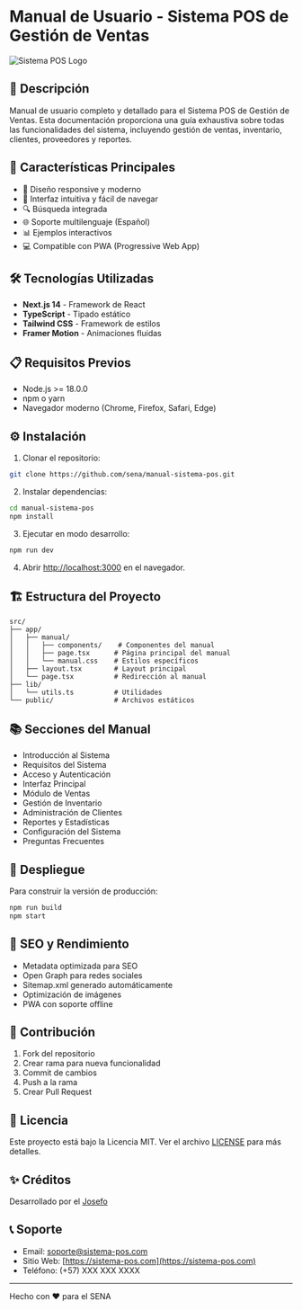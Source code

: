 # Manual de Usuario - Sistema POS de Gestión de Ventas

![Sistema POS Logo](/public/og-image.jpg)

## 📖 Descripción

Manual de usuario completo y detallado para el Sistema POS de Gestión de Ventas. Esta documentación proporciona una guía exhaustiva sobre todas las funcionalidades del sistema, incluyendo gestión de ventas, inventario, clientes, proveedores y reportes.

## 🚀 Características Principales

- 📱 Diseño responsive y moderno
- 🎨 Interfaz intuitiva y fácil de navegar
- 🔍 Búsqueda integrada
- 🌐 Soporte multilenguaje (Español)
- 📊 Ejemplos interactivos
- 💻 Compatible con PWA (Progressive Web App)

## 🛠️ Tecnologías Utilizadas

- **Next.js 14** - Framework de React
- **TypeScript** - Tipado estático
- **Tailwind CSS** - Framework de estilos
- **Framer Motion** - Animaciones fluidas

## 📋 Requisitos Previos

- Node.js >= 18.0.0
- npm o yarn
- Navegador moderno (Chrome, Firefox, Safari, Edge)

## ⚙️ Instalación

1. Clonar el repositorio:
```bash
git clone https://github.com/sena/manual-sistema-pos.git
```

2. Instalar dependencias:
```bash
cd manual-sistema-pos
npm install
```

3. Ejecutar en modo desarrollo:
```bash
npm run dev
```

4. Abrir [http://localhost:3000](http://localhost:3000) en el navegador.

## 🏗️ Estructura del Proyecto

```
src/
├── app/
│   ├── manual/
│   │   ├── components/    # Componentes del manual
│   │   ├── page.tsx      # Página principal del manual
│   │   └── manual.css    # Estilos específicos
│   ├── layout.tsx        # Layout principal
│   └── page.tsx          # Redirección al manual
├── lib/
│   └── utils.ts          # Utilidades
└── public/               # Archivos estáticos
```

## 📚 Secciones del Manual

- Introducción al Sistema
- Requisitos del Sistema
- Acceso y Autenticación
- Interfaz Principal
- Módulo de Ventas
- Gestión de Inventario
- Administración de Clientes
- Reportes y Estadísticas
- Configuración del Sistema
- Preguntas Frecuentes

## 🚀 Despliegue

Para construir la versión de producción:

```bash
npm run build
npm start
```

## 🔄 SEO y Rendimiento

- Metadata optimizada para SEO
- Open Graph para redes sociales
- Sitemap.xml generado automáticamente
- Optimización de imágenes
- PWA con soporte offline

## 👥 Contribución

1. Fork del repositorio
2. Crear rama para nueva funcionalidad
3. Commit de cambios
4. Push a la rama
5. Crear Pull Request

## 📄 Licencia

Este proyecto está bajo la Licencia MIT. Ver el archivo [LICENSE](LICENSE) para más detalles.

## ✨ Créditos

Desarrollado por el [Josefo](https://portfolio-josefopro.vercel.app/)

## 📞 Soporte

- Email: soporte@sistema-pos.com
- Sitio Web: [https://sistema-pos.com](https://sistema-pos.com)
- Teléfono: (+57) XXX XXX XXXX

---

Hecho con ❤️ para el SENA
